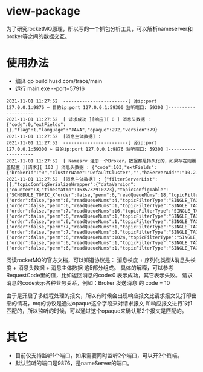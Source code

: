 # view-package
为了研究rocketMQ原理，所以写的一个抓包分析工具，可以解析nameserver和broker等之间的数据交互。

# 使用办法

- 编译 go build husd.com/trace/main
- 运行 main.exe --port=57916

```shell
2021-11-01 11:27:52  ------------------------[ 源ip:port 127.0.0.1:9876 ~ 目的ip:port 127.0.0.1:59300 监听端口: 59300 ]--------------------
2021-11-01 11:27:52  [ 请求成功 ][响应][ 0 ] 消息头数据 : {"code":0,"extFields":{},"flag":1,"language":"JAVA","opaque":292,"version":79}
2021-11-01 11:27:52  [消息主体数据] : 
2021-11-01 11:27:52  ------------------------[ 源ip:port 127.0.0.1:59300 ~ 目的ip:port 127.0.0.1:9876 监听端口: 59300 ]--------------------
2021-11-01 11:27:52  [ Namesrv 注册一个Broker，数据都是持久化的，如果存在则覆盖配置 ][请求][ 103 ] 消息头数据 : {"code":103,"extFields":{"brokerId":"0","clusterName":"DefaultCluster","","haServerAddr":"10.2.144.15:10912","brokerName":"hushengdong"},"flag":0,"language":"JAVA","opaque":292,"version":79}
2021-11-01 11:27:52  [消息主体数据] : {"filterServerList":[],"topicConfigSerializeWrapper":{"dataVersion":{"counter":3,"timestatmp":1635732910223},"topicConfigTable":{"SCHEDULE_TOPIC_X"order":false,"perm":6,"readQueueNums":18,"topicFilterType":"SINGLE_TAG","topicName":"SCHEDULE_TOPIC_XXXX","topicSysFlag":0,"writeQueueNums":18},"TopicTest":{"order":false,"perm":6,"readQueueNums":4,"topicFilterType":"SINGLE_TAG","topicName":"TopicTest","topicSysFlag":0,"writeQueueNums":4},"SELF_TEST_TOPIC":{"order":false,"perm":6,"readQueueNums":1,"topicFilterType":"SINGLE_TAG","topicName":"SELF_TEST_TOPIC","topicSysFlag":0,"writeQueueNums":1},"DefaultCluster":{"order":false,"perm":7,"readQueueNums":16,"topicFilterType":"SINGLE_TAG","topicName":"DefaultCluster","topicSysFlag":0,"writeQueueNums":16},"DefaultCluster_REPLY_TOPIC":{"order":false,"perm":6,"readQueueNums":1,"topicFilterType":"SINGLE_TAG","topicName":"DefaultCluster_REPLY_TOPIC","topicSysFlag":0,"writeQueueNums":1},"RMQ_SYS_TRANS_HALF_TOPIC":{"order":false,"perm":6,"readQueueNums":1,"topicFilterType":"SINGLE_TAG","topicName":"RMQ_SYS_TRANS_HALF_TOPIC","topicSysFlag":0,"writeQueueNums":1},"hushengdong":{"order":false,"perm":7,"readQueueNums":1,"topicFilterType":"SINGLE_TAG","topicName":"hushengdong","topicSysFlag":0,"writeQueueNums":1},"TBW102":{"order":false,"perm":7,"readQueueNums":8,"topicFilterType":"SINGLE_TAG","topicName":"TBW102","topicSysFlag":0,"writeQueueNums":8},"BenchmarkTest":{"order":false,"perm":6,"readQueueNums":1024,"topicFilterType":"SINGLE_TAG","topicName":"BenchmarkTest","topicSysFlag":0,"writeQueueNums":1024},"OFFSET_MOVED_EVENT":{"order":false,"perm":6,"readQueueNums":1,"topicFilterType":"SINGLE_TAG","topicName":"OFFSET_MOVED_EVENT","topicSysFlag":0,"writeQueueNums":1},"%RETRY%please_rename_unique_group_name_4":{"order":false,"perm":6,"readQueueNums":1,"topicFilterType":"SINGLE_TAG","topicName":"%RETRY%please_rename_unique_group_name_4","topicSysFlag":0,"writeQueueNums":1}}}}
```
阅读rocketMQ的官方文档，可以知道协议是： 消息长度 + 序列化类型&消息头长度 + 消息头数据 + 消息主体数据 这5部分组成。
具体的解释，可以参考RequestCode里的值，比如返回消息的code:0 表示成功，其它表示失败。
请求消息的code表示各种业务关系，例如：Broker 发送消息 的 code = 10

由于是开启了多线程处理的报文，所以有时候会出现响应报文比请求报文先打印出来的情况，mq的协议是通过opaque这个字段来对请求报文
和响应报文进行1对1匹配的，所以监听的时候，可以通过这个opaque来确认那2个报文是匹配的。

# 其它

- 目前仅支持监听1个端口，如果需要同时监听2个端口，可以开2个终端。
- 默认监听的端口是9876，是nameServer的端口。
